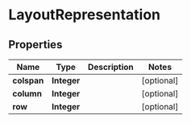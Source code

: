 # LayoutRepresentation

## Properties
Name | Type | Description | Notes
------------ | ------------- | ------------- | -------------
**colspan** | **Integer** |  |  [optional]
**column** | **Integer** |  |  [optional]
**row** | **Integer** |  |  [optional]
